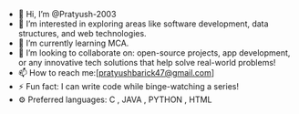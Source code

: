 - 👋 Hi, I’m @Pratyush-2003
- 👀 I’m interested in exploring areas like software development, data structures, and web technologies.
- 🌱 I’m currently learning MCA.
- 💞️ I’m looking to collaborate on: open-source projects, app development, or any innovative tech solutions that help solve real-world problems!
- 📫 How to reach me:[pratyushbarick47@gmail.com]
- ⚡ Fun fact: I can write code while binge-watching a series!
- ⚙️ Preferred languages: C , JAVA , PYTHON , HTML


<!---
Pratyush-2003/Pratyush-2003 is a ✨ special ✨ repository because its `README.md` (this file) appears on your GitHub profile.
You can click the Preview link to take a look at your changes.
--->
